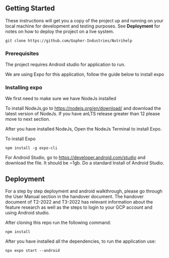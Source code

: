 ## Getting Started

These instructions will get you a copy of the project up and running on your local machine for development and testing purposes. See **Deployment** for notes on how to deploy the project on a live system.

```
git clone https://github.com/Gopher-Industries/Nutrihelp
```

### Prerequisites

The project requires Android studio for application to run.

We are using Expo for this application, follow the guide below to install expo


### Installing expo

We first need to make sure we have NodeJs installed

To install NodeJs,go to https://nodejs.org/en/download/ and download the latest version of NodeJs. If you have anLTS release greater than 12 please move to next section.

After you have installed NodeJs, Open the NodeJs Terminal to install Expo.

To install Expo
```
npm install -g expo-cli
```

For Android Studio, go to https://developer.android.com/studio and download the file. It should be ~1gb.
Do a standard Install of Android Studio.


## Deployment

For a step by step deployment and android walkthrough, please go through the User Manual section in the handover document.
The handover document of T2-2022 and T3-2022 has relevant information about the feature research as well as the steps to login to your GCP account and using Android studio.

After cloning this repo run the following command:
```
npm install
```

After you have installed all the dependencies, to run the application use:

```
npx expo start --android 
```